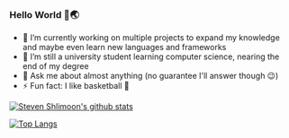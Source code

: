 ### Hello World 👋🌏

- 🔭 I’m currently working on multiple projects to expand my knowledge and maybe even learn new languages and frameworks
- 🌱 I’m still a university student learning computer science, nearing the end of my degree
- 💬 Ask me about almost anything (no guarantee I'll answer though 😉)
- ⚡ Fun fact: I like basketball 🏀

[![Steven Shlimoon's github stats](https://github-readme-stats.vercel.app/api?username=shli3&count_private=true&show_icons=true&theme=tokyonight)](https://github.com/anuraghazra/github-readme-stats)

[![Top Langs](https://github-readme-stats.vercel.app/api/top-langs/?username=shli3&hide=ASP,C++,ShaderLab,HLSL&langs_count=5&layout=compact&theme=tokyonight)](https://github.com/anuraghazra/github-readme-stats)
